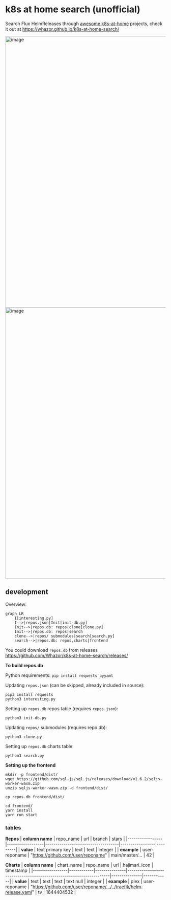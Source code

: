 # k8s at home search (unofficial)
Search Flux HelmReleases through [awesome k8s-at-home](https://github.com/k8s-at-home/awesome-home-kubernetes) projects, check it out at https://whazor.github.io/k8s-at-home-search/

<img width="848" alt="image" src="https://user-images.githubusercontent.com/184182/152700148-2f41a576-7ae4-4ed5-b14c-840347787036.png">

<img width="848" alt="image" src="https://user-images.githubusercontent.com/184182/152700157-b9c79d7b-d793-4bb9-b422-d3ed882b4035.png">

## development
Overview:
```mermaid
graph LR
    I[interesting.py]
    I-->|repos.json|Init[init-db.py]
    Init-->|repos.db: repos|clone[clone.py]
    Init-->|repos.db: repos|search
    clone-->|repos/ submodules|search[search.py]
    search-->|repos.db: repos,charts|frontend
```

You could download `repos.db` from releases https://github.com/Whazor/k8s-at-home-search/releases/

**To build repos.db**

Python requirements: `pip install requests pyyaml`

Updating `repos.json` (can be skipped, already included in source):
```
pip3 install requests
python3 interesting.py
```

Setting up `repos.db` repos table (requires `repos.json`):
```
python3 init-db.py
```

Updating `repos/` submodules (requires repo.db):
```
python3 clone.py
```

Setting up `repos.db` charts table:
```
python3 search.py
```

**Setting up the frontend**

```
mkdir -p frontend/dist/
wget https://github.com/sql-js/sql.js/releases/download/v1.6.2/sqljs-worker-wasm.zip
unzip sqljs-worker-wasm.zip -d frontend/dist/

cp repos.db frontend/dist/

cd frontend/
yarn install
yarn run start
```

### tables

**Repos**
| **column name** | repo_name        | url                                | branch          | stars   |
|-----------------|------------------|------------------------------------|-----------------|---------|
| **value**       | text primary key | text                               | text            | integer |
| **example**     | user-reponame    | "https://github.com/user/reponame" | main/master/... | 42      |

**Charts**
| **column name** | chart_name | repo_name     | url                                                                 | hajimari_icon | timestamp  |
|-----------------|------------|---------------|---------------------------------------------------------------------|---------------|------------|
| **value**       | text       | text          | text                                                                | text null     | integer    |
| **example**     | plex       | user-reponame | "https://github.com/user/reponame/.../../traefik/helm-release.yaml" | tv            | 1644404532 |

